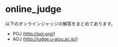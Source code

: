 online_judge
============

以下のオンラインジャッジの解答をまとめてあります。
* POJ (http://poj.org/)
* AOJ (http://judge.u-aizu.ac.jp/)
